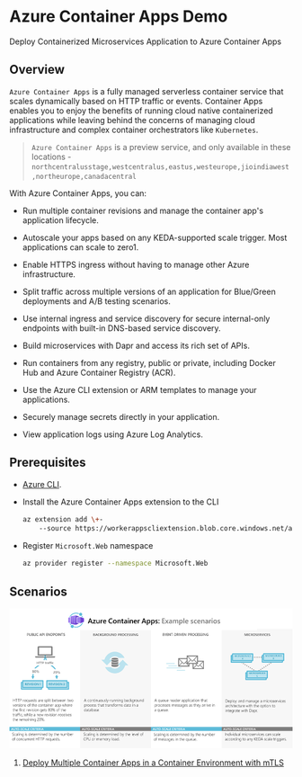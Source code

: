 # Azure Container Apps Demo
Deploy Containerized Microservices Application to Azure Container Apps

## Overview

`Azure Container Apps` is a fully managed serverless container service that scales dynamically based on HTTP traffic or events. Container Apps enables you to enjoy the benefits of running cloud native containerized applications while leaving behind the concerns of managing cloud infrastructure and complex container orchestrators like `Kubernetes`.

>  `Azure Container Apps` is a preview service, and only available in these locations - `northcentralusstage,westcentralus,eastus,westeurope,jioindiawest,northeurope,canadacentral`

With Azure Container Apps, you can:

- Run multiple container revisions and manage the container app's application lifecycle.

- Autoscale your apps based on any KEDA-supported scale trigger. Most applications can scale to zero1.

- Enable HTTPS ingress without having to manage other Azure infrastructure.

- Split traffic across multiple versions of an application for Blue/Green deployments and A/B testing scenarios.

- Use internal ingress and service discovery for secure internal-only endpoints with built-in DNS-based service discovery.

- Build microservices with Dapr and access its rich set of APIs.

- Run containers from any registry, public or private, including Docker Hub and Azure Container Registry (ACR).

- Use the Azure CLI extension or ARM templates to manage your applications.

- Securely manage secrets directly in your application.

- View application logs using Azure Log Analytics.

## Prerequisites

- [Azure CLI](https://docs.microsoft.com/en-us/cli/azure/install-azure-cli).
- Install the Azure Container Apps extension to the CLI
    ```sh
    az extension add \+-
        --source https://workerappscliextension.blob.core.windows.net/azure-cli-extension/containerapp-0.2.0-py2.py3-none-any.whl
    ```
- Register `Microsoft.Web` namespace

    ```sh
    az provider register --namespace Microsoft.Web
    ```

## Scenarios

![Azure Container Apps Example Scenarios](/docs/img/azure-container-apps-example-scenarios.png)

1. [Deploy Multiple Container Apps in a Container Environment with mTLS](docs/deploy-multiple-containerapps-with-mtls.md)
